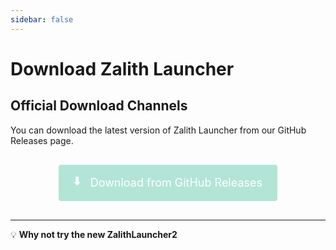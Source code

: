 ```yaml
---
sidebar: false
---
```

# Download Zalith Launcher

## Official Download Channels

You can download the latest version of Zalith Launcher from our GitHub Releases page.
<div class="download-container">
  <a href="https://github.com/ZalithLauncher/ZalithLauncher/releases" class="download-button">
    <span class="download-icon">⬇️</span>
    <span class="download-text">Download from GitHub Releases</span>
  </a>
</div>

<style>
.download-container {
  text-align: center;
  margin: 30px 0;
}

.download-button {
  display: inline-block;
  background-color:rgba(56, 190, 150, 0.38);
  color: white;
  padding: 12px 24px;
  text-align: center;
  text-decoration: none !important;
  font-size: 18px;
  border-radius: 4px;
  transition: background-color 0.3s;
}

.download-button:hover {
  background-color:rgba(46, 187, 206, 0.3);
  text-decoration: none;
}

.download-icon {
  font-size: 20px;
  margin-right: 10px;
}

.download-text {
  vertical-align: middle;
}
</style>

---

💡 **Why not try the new ZalithLauncher2**